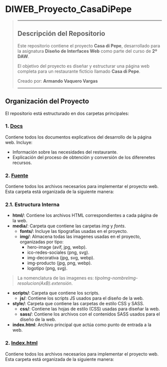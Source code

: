 # DIWEB_Proyecto_CasaDiPepe
> ---
> ## Descripción del Repositorio
> Este repositorio contiene el proyecto **Casa di Pepe**, desarrollado para la asignatura **Diseño de Interfaces Web** como parte del curso de **2º DAW**.
> 
> El objetivo del proyecto es diseñar y estructurar una página web completa para un restaurante ficticio llamado **Casa di Pepe**.
>
> Creado por: **Armando Vaquero Vargas**  
>
> ---

## Organización del Proyecto
El repositorio está estructurado en dos carpetas principales:  

### 1. [Docs](https://github.com/ArmVV26/CasaDiPepe/tree/main/Docs)
Contiene todos los documentos explicativos del desarrollo de la página web. Incluye:
- Información sobre las necesidades del restaurante.
- Explicación del proceso de obtención y conversión de los diferenetes recursos.

### 2. [Fuente](https://github.com/ArmVV26/CasaDiPepe/tree/main/Fuente)
Contiene todos los archivos necesarios para implementar el proyecto web. Esta carpeta está organizada de la siguiente manera:  

### 2.1. Estructura Interna
- **html/**: Contiene los archivos HTML correspondientes a cada página de la web.
- **media/**: Carpeta que contiene las carpetas *img* y *fonts*.
  + **fonts/**: Incluye las tipografías usadas en el proyecto.
  + **img/**: Almacena todas las imagenes usadas en el proyecto, organizadas por tipo:
    - hero-image (avif, jpg, webp).
    - ico-redes-sociales (png, svg).
    - img-decorativa (jpg, svg, webp).
    - img-producto (jpg, png, webp).
    - logotipo (png, svg).
> La nomenclatura de las imagenes es: *tipoImg-nombreImg-resolucion(AxB).extensión*.
- **scripts/**: Carpeta que contiene los scripts.
  + **js/**: Contiene los scripts JS usados para el diseño de la web.
- **style/**: Carpeta que contiene las carpetas de estilo CSS y SASS.
  + **css/**: Contiene las hojas de estilo (CSS) usadas para diseñar la web.
  + **sass/**: Contiene los archivos con el contenidos SASS usados para el diseño de la web.
- **index.html**: Archivo principal que actúa como punto de entrada a la web.

### 2. [Index.html](https://github.com/ArmVV26/CasaDiPepe/tree/main/Fuente)
Contiene todos los archivos necesarios para implementar el proyecto web. Esta carpeta está organizada de la siguiente manera:  